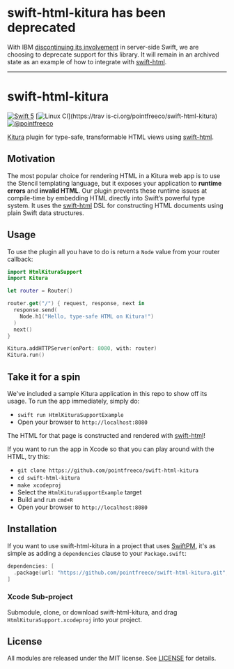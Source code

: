 # swift-html-kitura has been deprecated

With IBM [discontinuing its involvement](https://forums.swift.org/t/december-12th-2019/31735) in server-side Swift, we are choosing to deprecate support for this library. It will remain in an archived state as an example of how to integrate with [swift-html](https://github.com/pointfreeco/swift-html).

---

# swift-html-kitura

[![Swift 5](https://img.shields.io/badge/swift-5-ED523F.svg?style=flat)](https://swift.org/download/)
[![Linux CI](https://img.shields.io/travis/pointfreeco/swift-html-kitura/master.svg?label=linux)](https://trav is-ci.org/pointfreeco/swift-html-kitura)
[![@pointfreeco](https://img.shields.io/badge/contact-@pointfreeco-5AA9E7.svg?style=flat)](https://twitter.com/pointfreeco)

[Kitura](https://www.kitura.io) plugin for type-safe, transformable HTML views using [swift-html](https://github.com/pointfreeco/swift-html).

## Motivation

The most popular choice for rendering HTML in a Kitura web app is to use the Stencil templating language, but it exposes your application to **runtime errors** and **invalid HTML**. Our plugin prevents these runtime issues at compile-time by embedding HTML directly into Swift’s powerful type system. It uses the [swift-html](https://github.com/pointfreeco/swift-html) DSL for constructing HTML documents using plain Swift data structures.

## Usage

To use the plugin all you have to do is return a `Node` value from your router callback:

``` swift
import HtmlKituraSupport
import Kitura

let router = Router()

router.get("/") { request, response, next in
  response.send(
    Node.h1("Hello, type-safe HTML on Kitura!")
  )
  next()
}

Kitura.addHTTPServer(onPort: 8080, with: router)
Kitura.run()
```

## Take it for a spin

We've included a sample Kitura application in this repo to show off its usage. To run the app immediately, simply do:

* `swift run HtmlKituraSupportExample`
* Open your browser to `http://localhost:8080`

The HTML for that page is constructed and rendered with [swift-html](https://github.com/pointfreeco/swift-html)!

If you want to run the app in Xcode so that you can play around with the HTML, try this:

* `git clone https://github.com/pointfreeco/swift-html-kitura`
* `cd swift-html-kitura`
* `make xcodeproj`
* Select the `HtmlKituraSupportExample` target
* Build and run `cmd+R`
* Open your browser to `http://localhost:8080`

## Installation

If you want to use swift-html-kitura in a project that uses [SwiftPM](https://swift.org/package-manager/), it's as simple as adding a `dependencies` clause to your `Package.swift`:

``` swift
dependencies: [
  .package(url: "https://github.com/pointfreeco/swift-html-kitura.git", from: "0.3.0")
]
```

### Xcode Sub-project

Submodule, clone, or download swift-html-kitura, and drag `HtmlKituraSupport.xcodeproj` into your project.

## License

All modules are released under the MIT license. See [LICENSE](LICENSE) for details.
